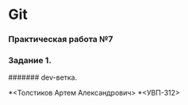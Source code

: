 # Git

### Практическая работа №7

### Задание 1.

####### dev-ветка.


*<Толстиков Артем Александрович>
*<УВП-312>
